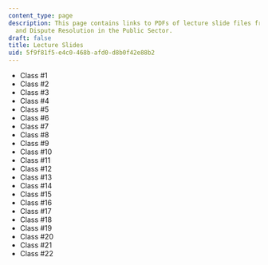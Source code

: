 ```yaml
---
content_type: page
description: This page contains links to PDFs of lecture slide files from 11.255 Negotiation
  and Dispute Resolution in the Public Sector.
draft: false
title: Lecture Slides
uid: 5f9f81f5-e4c0-468b-afd0-d8b0f42e88b2
---
```

- Class #1
- Class #2
- Class #3
- Class #4
- Class #5
- Class #6
- Class #7
- Class #8
- Class #9
- Class #10
- Class #11
- Class #12
- Class #13
- Class #14
- Class #15
- Class #16
- Class #17
- Class #18
- Class #19
- Class #20
- Class #21
- Class #22